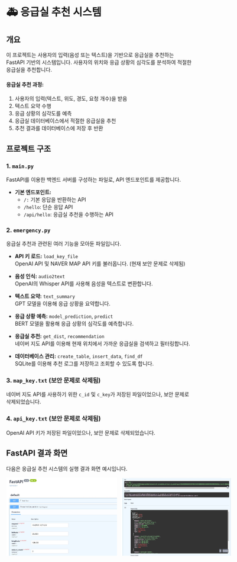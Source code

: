 # 🚑 응급실 추천 시스템

## 개요

이 프로젝트는 사용자의 입력(음성 또는 텍스트)을 기반으로 응급실을 추천하는 FastAPI 기반의 시스템입니다. 사용자의 위치와 응급 상황의 심각도를 분석하여 적절한 응급실을 추천합니다.

#### 응급실 추천 과정:

1. 사용자의 입력(텍스트, 위도, 경도, 요청 개수)을 받음
2. 텍스트 요약 수행
3. 응급 상황의 심각도를 예측
4. 응급실 데이터베이스에서 적절한 응급실을 추천
5. 추천 결과를 데이터베이스에 저장 후 반환

## 프로젝트 구조

### 1. `main.py`

FastAPI를 이용한 백엔드 서버를 구성하는 파일로, API 엔드포인트를 제공합니다.

- **기본 엔드포인트:**
  - `/:` 기본 응답을 반환하는 API
  - `/hello`: 단순 응답 API
  - `/api/hello`: 응급실 추천을 수행하는 API

### 2. `emergency.py`

응급실 추천과 관련된 여러 기능을 모아둔 파일입니다.

- **API 키 로드:** `load_key_file`  
  OpenAI API 및 NAVER MAP API 키를 불러옵니다. (현재 보안 문제로 삭제됨)

- **음성 인식:** `audio2text`  
  OpenAI의 Whisper API를 사용해 음성을 텍스트로 변환합니다.

- **텍스트 요약:** `text_summary`  
  GPT 모델을 이용해 응급 상황을 요약합니다.

- **응급 상황 예측:** `model_prediction`, `predict`  
  BERT 모델을 활용해 응급 상황의 심각도를 예측합니다.

- **응급실 추천:** `get_dist`, `recommendation`  
  네이버 지도 API를 이용해 현재 위치에서 가까운 응급실을 검색하고 필터링합니다.

- **데이터베이스 관리:** `create_table`, `insert_data`, `find_df`  
  SQLite를 이용해 추천 로그를 저장하고 조회할 수 있도록 합니다.

### 3. `map_key.txt` (보안 문제로 삭제됨)

네이버 지도 API를 사용하기 위한 `c_id` 및 `c_key`가 저장된 파일이었으나, 보안 문제로 삭제되었습니다.

### 4. `api_key.txt` (보안 문제로 삭제됨)

OpenAI API 키가 저장된 파일이었으나, 보안 문제로 삭제되었습니다.

## FastAPI 결과 화면

다음은 응급실 추천 시스템의 실행 결과 화면 예시입니다.

<div style="display: flex;">
    <img src="fastapi.jpg" alt="api입력" style="width: 300px; margin-right: 10px;">
    <img src="api 결과.jpg" alt="api결과" style="width: 300px;">
</div>
